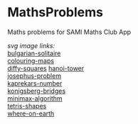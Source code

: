 # MathsProblems

Maths problems for SAMI Maths Club App

*svg image links:*  
[bulgarian-solitaire](https://www.flaticon.com/free-icon/bulgaria_303008?term=bulgaria&page=1&position=16&page=1&position=16&related_id=303008&origin=search)  
[colouring-maps](https://www.flaticon.com/free-icon/map_854878?term=map&page=1&position=7&page=1&position=7&related_id=854878&origin=search)  
[diffy-squares](https://www.flaticon.com/free-icon/selection_802045?term=squares&page=3&position=43&related_id=802045&origin=search)
[hanoi-tower](https://www.flaticon.com/free-icon/stacking_3997821?term=pyramid&page=1&position=92&page=1&position=92&related_id=3997821&origin=search)  
[josephus-problem](https://www.flaticon.com/free-icon/share_148799?term=circles&page=2&position=24&related_id=148799&origin=search)  
[kaprekars-number](https://www.flaticon.com/free-icon/maths_1274961?term=subtraction&page=1&position=43&page=1&position=43&related_id=1274961&origin=search)  
[konigsberg-bridges](https://www.flaticon.com/free-icon/bridge_699611?term=bridge&page=1&position=33&related_id=699611&origin=search)  
[minimax-algorithm](https://www.flaticon.com/free-icon/flow_759779?term=flow%20diagram&related_id=759779)  
[tetris-shapes](https://www.flaticon.com/free-icon/tetris_751000?term=tetris&page=1&position=2&related_id=751000&origin=search)  
[where-on-earth](https://www.flaticon.com/free-icon/globe_3626838?term=globe&page=1&position=41&page=1&position=41&related_id=3626838&origin=search)

